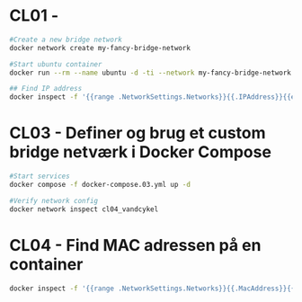 # CL01 -

```sh
#Create a new bridge network
docker network create my-fancy-bridge-network

#Start ubuntu container
docker run --rm --name ubuntu -d -ti --network my-fancy-bridge-network ubuntu:latest

## Find IP address
docker inspect -f '{{range .NetworkSettings.Networks}}{{.IPAddress}}{{end}}' ubuntu
```

# CL03 - Definer og brug et custom bridge netværk i Docker Compose

```sh
#Start services
docker compose -f docker-compose.03.yml up -d

#Verify network config
docker network inspect cl04_vandcykel
```

# CL04 - Find MAC adressen på en container

```sh
docker inspect -f '{{range .NetworkSettings.Networks}}{{.MacAddress}}{{end}}' cl04-nginx-1
```
